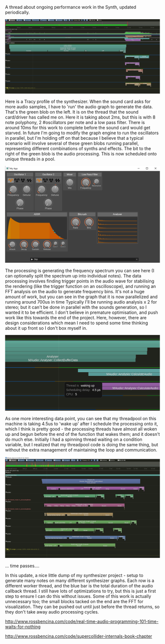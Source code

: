 A thread about ongoing performance work in the Synth, updated periodically.

![1](images/synth_perf_first.png)

Here is a Tracy profile of the synthesizer.  When the sound card asks for more audio samples, I have to 'run' the audio graph to generate the data.  That's the green blob on the left.  It is on the thread that the sound card/driver has called me on.  Here it is taking about 2ms, but this is with 8 note polyphony, 2 #oscillators per note and a low pass filter.  There is around 10ms for this work to complete before the sound card would get starved.  In future I'm going to modify the graph engine to run the oscillators in parallel, but I'm holding off on that because I believe that a typical scenario will involve several of these green blobs running parallel, representing different combinations of synths and effects.  The bit to the right of the green blob is the audio processing.  This is now scheduled onto unique threads in a pool.

![2](images/synth_perf_view.png)

The processing is generating the frequency spectrum you can see here (I can optionally split the spectrum up into individual notes).
The data processing involves finding trigger points in the audio wave for stabilising the rendering (like the trigger function on an oscilloscope), and running an FFT analysis on the audio to generate frequency bins.
It's not a huge amount of work, but you can see in the graph that it is now parallelized and running around 700us in time
Typically I'll be running audio analysis x 2 for stereo; but it can't be done in parallel with the sounds generation, so I wanted it to be efficient.
I don't believe in premature optimisation, and push work like this towards the end of the project. Here, however, there are design considerations which mean I need to spend some time thinking about it up front so I don't box myself in.

![2](images/synth_perf_thread_wakeup.png)

As one more interesting data point, you can see that my threadpool on this machine is taking 4.5us to 'wake up' after I schedule the processing onto it, which I think is pretty good - the processing threads have almost all woken up and begun before the end of the function that wakes them; and it doesn't do much else.
Initially I had a spinning thread waiting on a condition variable, but I realized that my threadpool code is doing the same thing, but without the extra management of maintaining the loop and communication.

![3](images/synth_perf_workers.png)

... time passes....

In this update, a nice little dump of my synthesizer project - setup to generate many notes on many different synthesizer graphs.  Each row is a different worker thread, and the blue bar is the total duration of the audio callback thread.  I still have lots of optimizations to try, but this is just a first step to ensure I can do this without issues.
Some of this work is actually unnecessary too; the small blocks tacked on the end are the FFT for visualization.  They can be pushed out until just before the thread returns, so they don't take away audio processing cycles. 

http://www.rossbencina.com/code/real-time-audio-programming-101-time-waits-for-nothing

http://www.rossbencina.com/code/supercollider-internals-book-chapter

<div class="ui section divider"></div>
<section id="socialMediaLinks"></section>
<div class="ui section divider"></div>
<div id="disqus_thread"></div>

